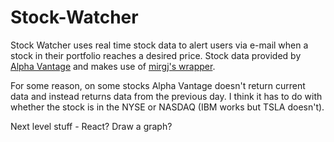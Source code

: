 # Stock-Watcher

Stock Watcher uses real time stock data to alert users via e-mail when a stock in their portfolio reaches a desired price. Stock data provided by [Alpha Vantage](www.alphavantage.co) and makes use of [mirgj's wrapper](https://github.com/mirgj/alphavantage-wrapper#readme).

For some reason, on some stocks Alpha Vantage doesn't return current data and instead returns data from the previous day. I think it has to do with whether the stock is in the NYSE or NASDAQ (IBM works but TSLA doesn't).

Next level stuff - React? Draw a graph?
